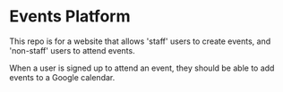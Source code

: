 # Events Platform

This repo is for a website that allows 'staff' users to create events, and 'non-staff' users to attend events.

When a user is signed up to attend an event, they should be able to add events to a Google calendar.